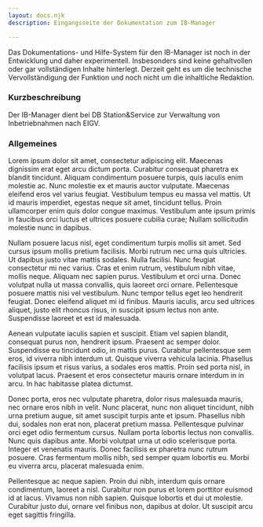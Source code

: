 ```yaml
---
layout: docs.njk
description: Eingangsseite der Dokumentation zum IB-Manager

--- 
```

Das Dokumentations- und Hilfe-System für den IB-Manager ist noch 
in der Entwicklung und daher experimentell. Insbesonders sind keine
gehaltvollen oder gar vollständigen Inhalte hinterlegt. Derzeit geht
es um die technische Vervollständigung der Funktion und noch nicht um
die inhaltliche Redaktion.

### Kurzbeschreibung

Der IB-Manager dient bei DB Station&Service zur Verwaltung von Inbetriebnahmen nach EIGV.

### Allgemeines

Lorem ipsum dolor sit amet, consectetur adipiscing elit. Maecenas dignissim erat eget arcu dictum porta. Curabitur consequat pharetra ex blandit tincidunt. Aliquam condimentum posuere turpis, quis iaculis enim molestie ac. Nunc molestie ex et mauris auctor vulputate. Maecenas eleifend eros vel varius feugiat. Vestibulum tempus eu massa vel mattis. Ut id mauris imperdiet, egestas neque sit amet, tincidunt tellus. Proin ullamcorper enim quis dolor congue maximus. Vestibulum ante ipsum primis in faucibus orci luctus et ultrices posuere cubilia curae; Nullam sollicitudin molestie nunc in dapibus.

Nullam posuere lacus nisl, eget condimentum turpis mollis sit amet. Sed cursus ipsum mollis pretium facilisis. Morbi rutrum nec urna quis ultricies. Ut dapibus justo vitae mattis sodales. Nulla facilisi. Nunc feugiat consectetur mi nec varius. Cras et enim rutrum, vestibulum nibh vitae, mollis neque. Aliquam nec sapien purus. Vestibulum et orci urna. Donec volutpat nulla ut massa convallis, quis laoreet orci ornare. Pellentesque posuere mattis nisi vel vestibulum. Nunc tempor tellus eget leo hendrerit feugiat. Donec eleifend aliquet mi id finibus. Mauris iaculis, arcu sed ultrices aliquet, justo elit rhoncus risus, in suscipit ipsum lectus non ante. Suspendisse laoreet et est id malesuada.

Aenean vulputate iaculis sapien et suscipit. Etiam vel sapien blandit, consequat purus non, hendrerit ipsum. Praesent ac semper dolor. Suspendisse eu tincidunt odio, in mattis purus. Curabitur pellentesque sem eros, id viverra nibh interdum ut. Quisque viverra vehicula lacinia. Phasellus facilisis ipsum et risus varius, a sodales eros mattis. Proin sed porta nisl, in volutpat lacus. Praesent et eros consectetur mauris ornare interdum in in arcu. In hac habitasse platea dictumst.

Donec porta, eros nec vulputate pharetra, dolor risus malesuada mauris, nec ornare eros nibh in velit. Nunc placerat, nunc non aliquet tincidunt, nibh urna pretium augue, sit amet suscipit turpis ante et ipsum. Phasellus nibh dui, sodales non erat non, placerat pretium massa. Pellentesque pulvinar orci eget odio fermentum cursus. Nullam porta lobortis lectus non convallis. Nunc quis dapibus ante. Morbi volutpat urna ut odio scelerisque porta. Integer et venenatis mauris. Donec facilisis ex pharetra nunc rutrum posuere. Cras fermentum mollis nibh, sed semper quam lobortis eu. Morbi eu viverra arcu, placerat malesuada enim.

Pellentesque ac neque sapien. Proin dui nibh, interdum quis ornare condimentum, laoreet a nisl. Curabitur non purus et lorem porttitor euismod id at lacus. Vivamus non nibh sapien. Quisque lobortis et dui ut molestie. Curabitur justo dui, ornare vel finibus non, dapibus at dolor. Ut suscipit arcu eget sagittis fringilla. 
